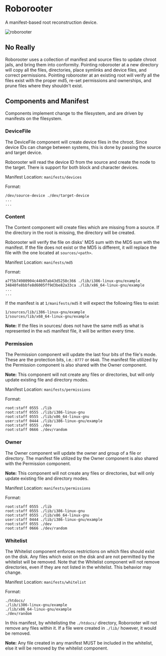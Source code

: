 # Roborooter

A manifest-based root reconstruction device.

![roborooter](http://pool.theinfosphere.org/images/f/f2/Robo-Rooter.png)

## No Really

Roborooter uses a collection of manifest and source files to update chroot
jails, and bring them into conformity. Pointing roborooter at a new directory
will copy all the files, directories, place symlinks and device files, and
correct permissions. Pointing roborooter at an existing root will verify all the
files exist with the proper md5, re-set permissions and ownerships, and prune
files where they shouldn't exist.

## Components and Manifest

Components implement change to the filesystem, and are driven by manifests
on the filesystem.

### DeviceFile

The DeviceFile component will create device files in the chroot. Since device IDs
can change between systems, this is done by passing the source and target
device.

Roborooter will read the device ID from the source and create the node to the
target. There is support for both block and character devices.

Manifest Location: `manifests/devices`

Format:
```
/dev/source-device ./dev/target-device
...
...
```

### Content

The Content component will create files which are missing from a source. If the
directory in the root is missing, the directory will be created.

Roborooter will verify the file on disks' MD5 sum with the MD5 sum with the
manifest. If the file does not exist or the MD5 is different, it will replace
the file with the one located at `sources/<path>`.

Manifest Location: `manifests/md5`

Format:
```
a7f5b74980904c44b97ab43d5258c366 ./lib/i386-linux-gnu/example
34840fe8bbfe8d6005ff9d3be82a33ca ./lib/x86_64-linux-gnu/example
...
...
```

If the manifest is at `1/manifests/md5` it will expect the following files to
exist:

```
1/sources/lib/i386-linux-gnu/example
1/sources/lib/x68_64-linux-gnu/example
```

**Note:** If the files in sources/ does not have the same md5 as what is
represented in the `md5` manifest file, it will be written every time.

### Permission

The Permission component will update the last four bits of the file's mode. These
are the protection bits, i.e.: `0777` or `0640`. The manifest file utilized by the
Permission component is also shared with the Owner component.

**Note:** This component will not create any files or directories, but will only
update existing file and directory modes.

Manifest Location: `manifests/permissions`

Format:
```
root:staff 0555 ./lib
root:staff 0555 ./lib/i386-linux-gnu
root:staff 0555 ./lib/x86_64-linux-gnu
user:staff 0444 ./lib/i386-linux-gnu/example
root:staff 0555 ./dev
root:staff 0666 ./dev/random
```

### Owner

The Owner component will update the owner and group of a file or directory. The
manifest file utilized by the Owner component is also shared with the Permission
component.

**Note:** This component will not create any files or directories, but will only
update existing file and directory modes.

Manifest Location: `manifests/permissions`

Format:
```
root:staff 0555 ./lib
root:staff 0555 ./lib/i386-linux-gnu
root:staff 0555 ./lib/x86_64-linux-gnu
user:staff 0444 ./lib/i386-linux-gnu/example
root:staff 0555 ./dev
root:staff 0666 ./dev/random
```

### Whitelist

The Whitelist component enforces restrictions on which files should exist on the
disk. Any files which exist on the disk and are not permitted by the whitelist
will be removed. Note that the Whitelist component will not remove directories,
even if they are not listed in the whitelist. This behavior may change.

Manifest Location: `manifests/whitelist`

Format:
```
./htdocs/
./lib/i386-linux-gnu/example
./lib/x86_64-linux-gnu/example
./dev/random
```

In this manifest, by whitelisting the `./htdocs/` directory, Roborooter will not
remove any files within it. If a file were created in `./lib/` however, it would
be removed.

**Note:** Any file created in any manifest MUST be included in the whitelist,
else it will be removed by the whitelist component.

